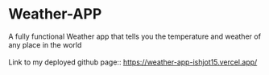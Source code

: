 # Weather-APP
A fully functional Weather app that tells you the temperature and weather of any place in the world<br><br>
Link to my deployed github page:: https://weather-app-ishjot15.vercel.app/
